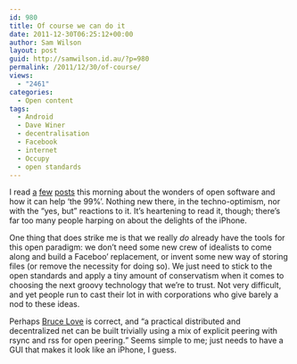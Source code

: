 ```yaml
---
id: 980
title: Of course we can do it
date: 2011-12-30T06:25:12+00:00
author: Sam Wilson
layout: post
guid: http://samwilson.id.au/?p=980
permalink: /2011/12/30/of-course/
views:
  - "2461"
categories:
  - Open content
tags:
  - Android
  - Dave Winer
  - decentralisation
  - Facebook
  - internet
  - Occupy
  - open standards
---
```

I read [a](http://craphound.com/?p=3817 "The Coming War on General Purpose Computation") [few](http://www.guardian.co.uk/technology/blog/2011/dec/29/android-open-value "'Closing the knowledge gap': why Google wants Android to be open") [posts](http://scripting.com/stories/2011/12/29/morningCoffeeNotes.html "Morning Coffee Notes") this morning about the wonders of open software and how it can help ‘the 99%’. Nothing new there, in the techno-optimism, nor with the “yes, but” reactions to it. It’s heartening to read it, though; there’s far too many people harping on about the delights of the iPhone.

One thing that does strike me is that we really _do_ already have the tools for this open paradigm: we don’t need some new crew of idealists to come along and build a Faceboo’ replacement, or invent some new way of storing files (or remove the necessity for doing so). We just need to stick to the open standards and apply a tiny amount of conservatism when it comes to choosing the next groovy technology that we’re to trust. Not very difficult, and yet people run to cast their lot in with corporations who give barely a nod to these ideas.

Perhaps [Bruce Love](http://scripting.com/stories/2011/12/29/morningCoffeeNotes.html#comment-396856552 "Comment on 'Morning Coffee Notes'") is correct, and <q>a practical distributed and decentralized net can be built trivially using a mix of explicit peering with rsync and rss for open peering.</q> Seems simple to me; just needs to have a GUI that makes it look like an iPhone, I guess.